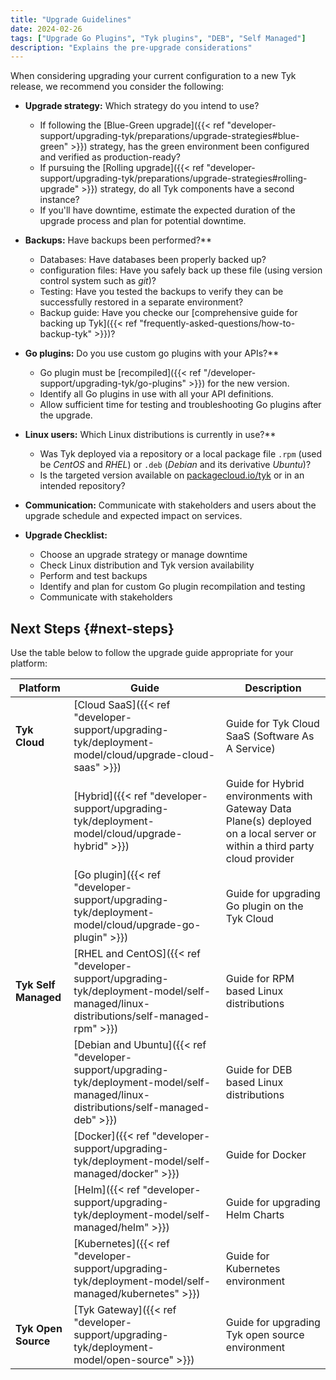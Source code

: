 ```yaml
---
title: "Upgrade Guidelines"
date: 2024-02-26
tags: ["Upgrade Go Plugins", "Tyk plugins", "DEB", "Self Managed"]
description: "Explains the pre-upgrade considerations"
---
```


When considering upgrading your current configuration to a new Tyk release, we recommend you consider the following:

- **Upgrade strategy:** Which strategy do you intend to use?
    - If following the [Blue-Green upgrade]({{< ref "developer-support/upgrading-tyk/preparations/upgrade-strategies#blue-green" >}}) strategy, has the green environment been configured and verified as production-ready?
    - If pursuing the [Rolling upgrade]({{< ref "developer-support/upgrading-tyk/preparations/upgrade-strategies#rolling-upgrade" >}}) strategy, do all Tyk components have a second instance?
    - If you'll have downtime, estimate the expected duration of the upgrade process and plan for potential downtime.

- **Backups:** Have backups been performed?**
    - Databases: Have databases been properly backed up?
    - configuration files: Have you safely back up these file (using version control system such as *git*)?
    - Testing: Have you tested the backups to verify they can be successfully restored in a separate environment?
    - Backup guide: Have you checke our [comprehensive guide for backing up Tyk]({{< ref "frequently-asked-questions/how-to-backup-tyk" >}})?

- **Go plugins:** Do you use custom go plugins with your APIs?**
    - Go plugin must be [recompiled]({{< ref "/developer-support/upgrading-tyk/go-plugins" >}}) for the new version.
    - Identify all Go plugins in use with all your API definitions.
    - Allow sufficient time for testing and troubleshooting Go plugins after the upgrade.

- **Linux users:** Which Linux distributions is currently in use?**
    - Was Tyk deployed via a repository or a local package file `.rpm` (used be *CentOS* and *RHEL*) or `.deb` (*Debian*
     and its derivative *Ubuntu*)?
    - Is the targeted version available on [packagecloud.io/tyk](https://packagecloud.io/tyk) or in an intended repository?

- **Communication:** Communicate with stakeholders and users about the upgrade schedule and expected impact on services.

- **Upgrade Checklist:**
  - Choose an upgrade strategy or manage downtime
  - Check Linux distribution and Tyk version availability
  - Perform and test backups
  - Identify and plan for custom Go plugin recompilation and testing
  - Communicate with stakeholders

## Next Steps {#next-steps}

Use the table below to follow the upgrade guide appropriate for your platform:

| Platform             | Guide            | Description |
|----------------------| ---------------- | ----------- |
| **Tyk Cloud**        | [Cloud SaaS]({{< ref "developer-support/upgrading-tyk/deployment-model/cloud/upgrade-cloud-saas" >}}) | Guide for Tyk Cloud SaaS (Software As A Service) |
|                      | [Hybrid]({{< ref "developer-support/upgrading-tyk/deployment-model/cloud/upgrade-hybrid" >}}) | Guide for Hybrid environments with Gateway Data Plane(s) deployed on a local server or within a third party cloud provider |
|                      | [Go plugin]({{< ref "developer-support/upgrading-tyk/deployment-model/cloud/upgrade-go-plugin" >}}) | Guide for upgrading Go plugin on the Tyk Cloud |
| **Tyk Self Managed** | [RHEL and CentOS]({{< ref "developer-support/upgrading-tyk/deployment-model/self-managed/linux-distributions/self-managed-rpm" >}}) | Guide for RPM based Linux distributions |
|                      | [Debian and Ubuntu]({{< ref "developer-support/upgrading-tyk/deployment-model/self-managed/linux-distributions/self-managed-deb" >}}) | Guide for DEB based Linux distributions |
|                      | [Docker]({{< ref "developer-support/upgrading-tyk/deployment-model/self-managed/docker" >}}) | Guide for Docker |
|                      | [Helm]({{< ref "developer-support/upgrading-tyk/deployment-model/self-managed/helm" >}}) | Guide for upgrading Helm Charts |
|                      | [Kubernetes]({{< ref "developer-support/upgrading-tyk/deployment-model/self-managed/kubernetes" >}}) | Guide for Kubernetes environment |
| **Tyk Open Source**  | [Tyk Gateway]({{< ref "developer-support/upgrading-tyk/deployment-model/open-source" >}}) | Guide for upgrading Tyk open source environment |

